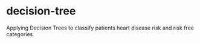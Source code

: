 # decision-tree
 
Applying Decision Trees to classify patients heart disease risk and risk free categories
